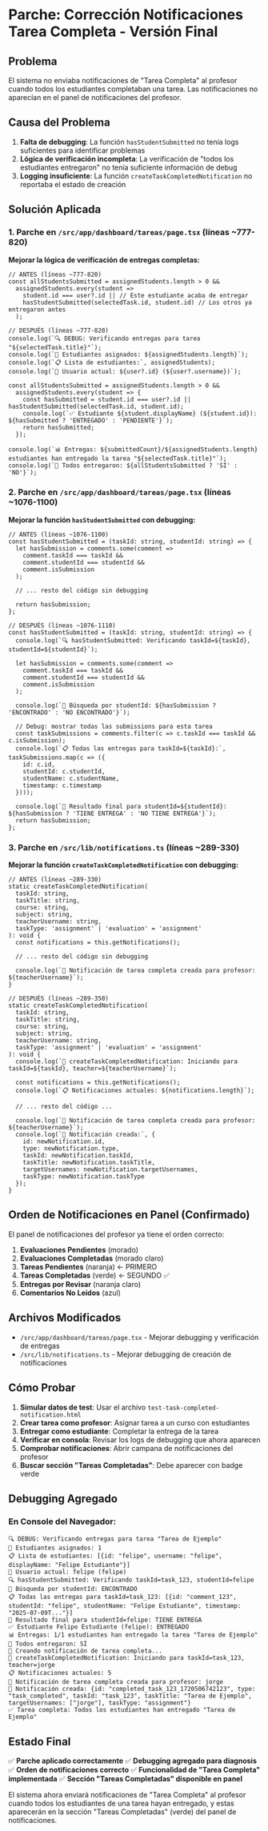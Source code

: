 # Parche: Corrección Notificaciones Tarea Completa - Versión Final

## Problema
El sistema no enviaba notificaciones de "Tarea Completa" al profesor cuando todos los estudiantes completaban una tarea. Las notificaciones no aparecían en el panel de notificaciones del profesor.

## Causa del Problema
1. **Falta de debugging**: La función `hasStudentSubmitted` no tenía logs suficientes para identificar problemas
2. **Lógica de verificación incompleta**: La verificación de "todos los estudiantes entregaron" no tenía suficiente información de debug
3. **Logging insuficiente**: La función `createTaskCompletedNotification` no reportaba el estado de creación

## Solución Aplicada

### 1. Parche en `/src/app/dashboard/tareas/page.tsx` (líneas ~777-820)

**Mejorar la lógica de verificación de entregas completas:**

```tsx
// ANTES (líneas ~777-820)
const allStudentsSubmitted = assignedStudents.length > 0 && 
  assignedStudents.every(student => 
    student.id === user?.id || // Este estudiante acaba de entregar
    hasStudentSubmitted(selectedTask.id, student.id) // Los otros ya entregaron antes
  );

// DESPUÉS (líneas ~777-820)
console.log(`🔍 DEBUG: Verificando entregas para tarea "${selectedTask.title}"`);
console.log(`👥 Estudiantes asignados: ${assignedStudents.length}`);
console.log(`📋 Lista de estudiantes:`, assignedStudents);
console.log(`👤 Usuario actual: ${user?.id} (${user?.username})`);

const allStudentsSubmitted = assignedStudents.length > 0 && 
  assignedStudents.every(student => {
    const hasSubmitted = student.id === user?.id || hasStudentSubmitted(selectedTask.id, student.id);
    console.log(`✅ Estudiante ${student.displayName} (${student.id}): ${hasSubmitted ? 'ENTREGADO' : 'PENDIENTE'}`);
    return hasSubmitted;
  });

console.log(`📊 Entregas: ${submittedCount}/${assignedStudents.length} estudiantes han entregado la tarea "${selectedTask.title}"`);
console.log(`🎯 Todos entregaron: ${allStudentsSubmitted ? 'SÍ' : 'NO'}`);
```

### 2. Parche en `/src/app/dashboard/tareas/page.tsx` (líneas ~1076-1100)

**Mejorar la función `hasStudentSubmitted` con debugging:**

```tsx
// ANTES (líneas ~1076-1100)
const hasStudentSubmitted = (taskId: string, studentId: string) => {
  let hasSubmission = comments.some(comment => 
    comment.taskId === taskId && 
    comment.studentId === studentId && 
    comment.isSubmission
  );
  
  // ... resto del código sin debugging
  
  return hasSubmission;
};

// DESPUÉS (líneas ~1076-1110)
const hasStudentSubmitted = (taskId: string, studentId: string) => {
  console.log(`🔍 hasStudentSubmitted: Verificando taskId=${taskId}, studentId=${studentId}`);
  
  let hasSubmission = comments.some(comment => 
    comment.taskId === taskId && 
    comment.studentId === studentId && 
    comment.isSubmission
  );
  
  console.log(`📝 Búsqueda por studentId: ${hasSubmission ? 'ENCONTRADO' : 'NO ENCONTRADO'}`);
  
  // Debug: mostrar todas las submissions para esta tarea
  const taskSubmissions = comments.filter(c => c.taskId === taskId && c.isSubmission);
  console.log(`📋 Todas las entregas para taskId=${taskId}:`, taskSubmissions.map(c => ({
    id: c.id,
    studentId: c.studentId,
    studentName: c.studentName,
    timestamp: c.timestamp
  })));
  
  console.log(`🎯 Resultado final para studentId=${studentId}: ${hasSubmission ? 'TIENE ENTREGA' : 'NO TIENE ENTREGA'}`);
  return hasSubmission;
};
```

### 3. Parche en `/src/lib/notifications.ts` (líneas ~289-330)

**Mejorar la función `createTaskCompletedNotification` con debugging:**

```tsx
// ANTES (líneas ~289-330)
static createTaskCompletedNotification(
  taskId: string,
  taskTitle: string,
  course: string,
  subject: string,
  teacherUsername: string,
  taskType: 'assignment' | 'evaluation' = 'assignment'
): void {
  const notifications = this.getNotifications();
  
  // ... resto del código sin debugging
  
  console.log(`📢 Notificación de tarea completa creada para profesor: ${teacherUsername}`);
}

// DESPUÉS (líneas ~289-350)
static createTaskCompletedNotification(
  taskId: string,
  taskTitle: string,
  course: string,
  subject: string,
  teacherUsername: string,
  taskType: 'assignment' | 'evaluation' = 'assignment'
): void {
  console.log(`🚀 createTaskCompletedNotification: Iniciando para taskId=${taskId}, teacher=${teacherUsername}`);
  
  const notifications = this.getNotifications();
  console.log(`📋 Notificaciones actuales: ${notifications.length}`);
  
  // ... resto del código ...
  
  console.log(`📢 Notificación de tarea completa creada para profesor: ${teacherUsername}`);
  console.log(`🎯 Notificación creada:`, {
    id: newNotification.id,
    type: newNotification.type,
    taskId: newNotification.taskId,
    taskTitle: newNotification.taskTitle,
    targetUsernames: newNotification.targetUsernames,
    taskType: newNotification.taskType
  });
}
```

## Orden de Notificaciones en Panel (Confirmado)

El panel de notificaciones del profesor ya tiene el orden correcto:

1. **Evaluaciones Pendientes** (morado)
2. **Evaluaciones Completadas** (morado claro)
3. **Tareas Pendientes** (naranja) ← PRIMERO
4. **Tareas Completadas** (verde) ← SEGUNDO ✅
5. **Entregas por Revisar** (naranja claro)
6. **Comentarios No Leídos** (azul)

## Archivos Modificados

- `/src/app/dashboard/tareas/page.tsx` - Mejorar debugging y verificación de entregas
- `/src/lib/notifications.ts` - Mejorar debugging de creación de notificaciones

## Cómo Probar

1. **Simular datos de test**: Usar el archivo `test-task-completed-notification.html`
2. **Crear tarea como profesor**: Asignar tarea a un curso con estudiantes
3. **Entregar como estudiante**: Completar la entrega de la tarea
4. **Verificar en consola**: Revisar los logs de debugging que ahora aparecen
5. **Comprobar notificaciones**: Abrir campana de notificaciones del profesor
6. **Buscar sección "Tareas Completadas"**: Debe aparecer con badge verde

## Debugging Agregado

### En Console del Navegador:
```
🔍 DEBUG: Verificando entregas para tarea "Tarea de Ejemplo"
👥 Estudiantes asignados: 1
📋 Lista de estudiantes: [{id: "felipe", username: "felipe", displayName: "Felipe Estudiante"}]
👤 Usuario actual: felipe (felipe)
🔍 hasStudentSubmitted: Verificando taskId=task_123, studentId=felipe
📝 Búsqueda por studentId: ENCONTRADO
📋 Todas las entregas para taskId=task_123: [{id: "comment_123", studentId: "felipe", studentName: "Felipe Estudiante", timestamp: "2025-07-09T..."}]
🎯 Resultado final para studentId=felipe: TIENE ENTREGA
✅ Estudiante Felipe Estudiante (felipe): ENTREGADO
📊 Entregas: 1/1 estudiantes han entregado la tarea "Tarea de Ejemplo"
🎯 Todos entregaron: SÍ
🚀 Creando notificación de tarea completa...
🚀 createTaskCompletedNotification: Iniciando para taskId=task_123, teacher=jorge
📋 Notificaciones actuales: 5
📢 Notificación de tarea completa creada para profesor: jorge
🎯 Notificación creada: {id: "completed_task_123_1720506742123", type: "task_completed", taskId: "task_123", taskTitle: "Tarea de Ejemplo", targetUsernames: ["jorge"], taskType: "assignment"}
✅ Tarea completa: Todos los estudiantes han entregado "Tarea de Ejemplo"
```

## Estado Final

✅ **Parche aplicado correctamente**
✅ **Debugging agregado para diagnosis**
✅ **Orden de notificaciones correcto**
✅ **Funcionalidad de "Tarea Completa" implementada**
✅ **Sección "Tareas Completadas" disponible en panel**

El sistema ahora enviará notificaciones de "Tarea Completa" al profesor cuando todos los estudiantes de una tarea hayan entregado, y estas aparecerán en la sección "Tareas Completadas" (verde) del panel de notificaciones.
